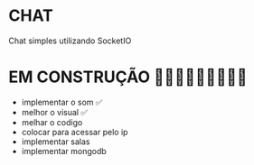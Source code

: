 # CHAT
Chat simples utilizando SocketIO


# EM CONSTRUÇÃO 🚧🚧🚧🚧🚧🚧🚧🚧🚧

- implementar o som ✅
- melhor o visual ✅
- melhar o codigo
- colocar para acessar pelo ip
- implementar salas
- implementar mongodb

